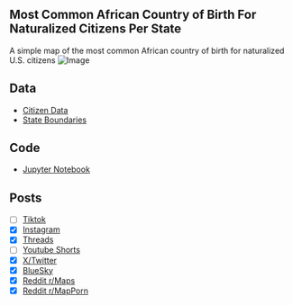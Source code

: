## Most Common African Country of Birth For Naturalized Citizens Per State
A simple map of the most common African country of birth for naturalized U.S. citizens
![Image](https://drive.google.com/uc?export=view&id=1hzb7VNKS6ftJydyLKP-QY7GE4vfFmFSt)

## Data
* [Citizen Data](https://data.census.gov/table/ACSDT5Y2023.B05006)
* [State Boundaries](https://www.census.gov/geographies/mapping-files/time-series/geo/carto-boundary-file.html)

## Code
* [Jupyter Notebook](FormatData.ipynb)

## Posts
- [ ] [Tiktok]()
- [x] [Instagram](https://www.instagram.com/p/DPrfq7aEnSi/)
- [x] [Threads](https://www.threads.com/@vinemapper/post/DPrfrfVEm17)
- [ ] [Youtube Shorts]()
- [x] [X/Twitter](https://x.com/VineMapper/status/1977084241436692712)
- [x] [BlueSky](https://bsky.app/profile/vinemapper.bsky.social/post/3m2wtzq3vzs2o)
- [x] [Reddit r/Maps](https://www.reddit.com/r/MapPorn/comments/1o43h4z/most_common_african_country_of_birth_for/)
- [x] [Reddit r/MapPorn](https://www.reddit.com/r/MapPorn/comments/1o43h4z/most_common_african_country_of_birth_for/)
